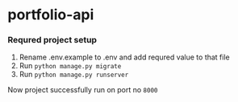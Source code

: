 # portfolio-api

### Requred project setup
1. Rename .env.example to .env and add requred value to that file
2. Run `python manage.py migrate`
3. Run `python manage.py runserver`

Now project successfully run on port no `8000`